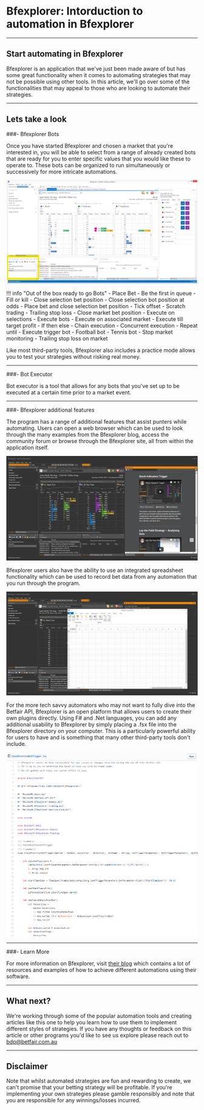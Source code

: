 # Bfexplorer: Intorduction to automation in Bfexplorer

---
## Start automating in Bfexplorer

Bfexplorer is an application that we've just been made aware of but has some great functionality when it comes to automating strategies that may not be possible using other tools. In this article, we'll go over some of the functionalities that may appeal to those who are looking to automate their strategies. 

--- 
## Lets take a look
###- Bfexplorer Bots

Once you have started Bfexplorer and chosen a market that you're interested in, you will be able to select from a range of already created bots that are ready for you to enter specific values that you would like these to operate to. These bots can be organized to run simultaneously or successively for more intricate automations.

![Bfexplorer](./img/bfexplorerbots.png)

!!! info "Out of the box ready to go Bots"
    - Place Bet
    - Be the first in queue
    - Fill or kill
    - Close selection bet position
    - Close selection bot position at odds
    - Place bet and close selection bet position
    - Tick offset
    - Scratch trading
    - Trailing stop loss
    - Close market bet position
    - Execute on selections
    - Execute bots
    - Execute on associated market
    - Execute till target profit
    - If then else
    - Chain execution
    - Concurrent execution
    - Repeat until
    - Execute trigger bot
    - Football bot
    - Tennis bot
    - Stop market monitoring
    - Trailing stop loss on market

Like most third-party tools, Bfexplorer also includes a practice mode allows you to test your strategies without risking real money. 

---
###- Bot Executor

Bot executor is a tool that allows for any bots that you've set up to be executed at a certain time prior to a market event. 

---
###- Bfexplorer additional features

The program has a range of additional features that assist punters while automating. Users can open a web browser which can be used to look through the many examples from the Bfexplorer blog, access the community forum or browse through the Bfexplorer site, all from within the application itself. 

![Bfexplorer](./img/bfexplorerbrowser.png)

Bfexplorer users also have the ability to use an integrated spreadsheet functionality which can be used to record bet data from any automation that you run through the program. 

![Bfexplorer](./img/bfexplorerspreadsheet.png)

For the more tech savvy automators who may not want to fully dive into the Betfair API, Bfexplorer is an open platform that allows users to create their own plugins directly. Using F# and .Net languages, you can add any additional usability to Bfexplorer by simply placing a .fsx file into the Bfexplorer directory on your computer. This is a particularly powerful ability for users to have and is something that many other third-party tools don't include. 

![Bfexplorer](./img/bfexplorerfsx.png)

---
###- Learn More

For more information on Bfexplorer, visit [their blog](http://bfexplorer.net/Community/Blog) which contains a lot of resources and examples of how to achieve different automations using their software. 

---
## What next? 

We're working through some of the popular automation tools and creating articles like this one to help you learn how to use them to implement different styles of strategies. If you have any thoughts or feedback on this article or other programs you'd like to see us explore please reach out to bdp@betfair.com.au

---
## Disclaimer

Note that whilst automated strategies are fun and rewarding to create, we can't promise that your betting strategy will be profitable. If you're implementing your own strategies please gamble responsibly and note that you are responsible for any winnings/losses incurred.